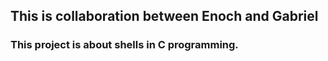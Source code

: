 ## This is collaboration between Enoch and Gabriel
### This project is about shells in C programming.
